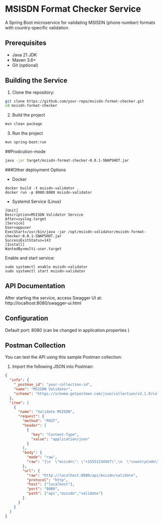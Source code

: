 # MSISDN Format Checker Service

A Spring Boot microservice for validating MSISDN (phone number) formats with country-specific validation.

## Prerequisites
- Java 21 JDK
- Maven 3.6+
- Git (optional)

## Building the Service
1. Clone the repository:
```bash
git clone https://github.com/your-repo/msisdn-format-checker.git
cd msisdn-format-checker
```
2. Build the project
```bash
mvn clean package
```
3. Run the project
```bash
mvn spring-boot:run
```

##Prodcution-mode
```bash
java -jar target/msisdn-format-checker-0.0.1-SNAPSHOT.jar
```
###Other deployment Options
- Docker
```
docker build -t msisdn-validator .
docker run -p 8080:8080 msisdn-validator
```
- Systemd Service (Linux)
```
[Unit]
Description=MSISDN Validator Service
After=syslog.target
[Service]
User=appuser
ExecStart=/usr/bin/java -jar /opt/msisdn-validator/msisdn-format-checker-0.0.1-SNAPSHOT.jar
SuccessExitStatus=143
[Install]
WantedBy=multi-user.target
```
Enable and start service:
```
sudo systemctl enable msisdn-validator
sudo systemctl start msisdn-validator
```

## API Documentation
After starting the service, access Swagger UI at: http://localhost:8080/swagger-ui.html

## Configuration
Default port: 8080 (can be changed in application.properties )

## Postman Collection

You can test the API using this sample Postman collection:

1. Import the following JSON into Postman:
```json
{
  "info": {
    "_postman_id": "your-collection-id",
    "name": "MSISDN Validator",
    "schema": "https://schema.getpostman.com/json/collection/v2.1.0/collection.json"
  },
  "item": [
    {
      "name": "Validate MSISDN",
      "request": {
        "method": "POST",
        "header": [
          {
            "key": "Content-Type",
            "value": "application/json"
          }
        ],
        "body": {
          "mode": "raw",
          "raw": "{\n  \"msisdn\": \"+15551234567\",\n  \"countryCode\": \"US\"\n}"
        },
        "url": {
          "raw": "http://localhost:8080/api/msisdn/validate",
          "protocol": "http",
          "host": ["localhost"],
          "port": "8080",
          "path": ["api","msisdn","validate"]
        }
      }
    }
  ]
}
```
